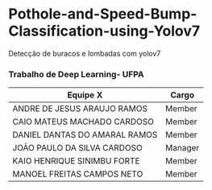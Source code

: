 # Pothole-and-Speed-Bump-Classification-using-Yolov7
Detecção de buracos e lombadas com yolov7


### Trabalho de Deep Learning- UFPA

Equipe X | Cargo
---------|---------
ANDRE DE JESUS ARAUJO RAMOS | Member
CAIO MATEUS MACHADO CARDOSO | Member
DANIEL DANTAS DO AMARAL RAMOS | Member
JOÃO PAULO DA SILVA CARDOSO | Manager
KAIO HENRIQUE SINIMBU FORTE | Member
MANOEL FREITAS CAMPOS NETO | Member
